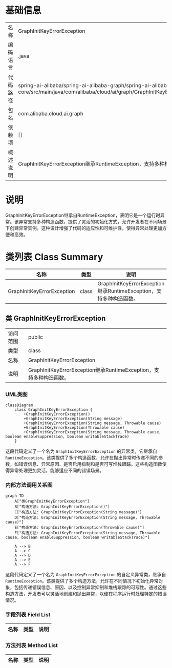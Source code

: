 # 基础信息

|      |      |
|------|------|
| 名称 | GraphInitKeyErrorException |
| 编码语言 | .java |
| 代码路径 | spring-ai-alibaba/spring-ai-alibaba-graph/spring-ai-alibaba-graph-core/src/main/java/com/alibaba/cloud/ai/graph/GraphInitKeyErrorException.java |
| 包名 | com.alibaba.cloud.ai.graph |
| 依赖项 | [] |
| 概述说明 | GraphInitKeyErrorException继承RuntimeException，支持多种构造函数。 |

# 说明

GraphInitKeyErrorException继承自RuntimeException，表明它是一个运行时异常。该异常支持多种构造函数，提供了灵活的初始化方式，允许开发者在不同场景下创建异常实例。这种设计增强了代码的适应性和可维护性，使得异常处理更加方便和高效。

# 类列表 Class Summary

| 名称   | 类型  | 说明 |
|-------|------|-------------|
| GraphInitKeyErrorException | class | GraphInitKeyErrorException继承RuntimeException，支持多种构造函数。 |



## 类 GraphInitKeyErrorException

|      |      |
|------|------|
| 访问范围 | public |
| 类型 | class |
| 名称 | GraphInitKeyErrorException |
| 说明 | GraphInitKeyErrorException继承RuntimeException，支持多种构造函数。 |


### UML类图

```mermaid
classDiagram
    class GraphInitKeyErrorException {
        +GraphInitKeyErrorException()
        +GraphInitKeyErrorException(String message)
        +GraphInitKeyErrorException(String message, Throwable cause)
        +GraphInitKeyErrorException(Throwable cause)
        +GraphInitKeyErrorException(String message, Throwable cause, boolean enableSuppression, boolean writableStackTrace)
    }
```

这段代码定义了一个名为 `GraphInitKeyErrorException` 的异常类，它继承自 `RuntimeException`。该类提供了多个构造函数，允许在抛出异常时传递不同的参数，如错误信息、异常原因、是否启用抑制和是否可写堆栈跟踪。这些构造函数使得异常处理更加灵活，能够适应不同的错误场景。


### 内部方法调用关系图

```mermaid
graph TD
    A["类GraphInitKeyErrorException"]
    B["构造方法: GraphInitKeyErrorException()"]
    C["构造方法: GraphInitKeyErrorException(String message)"]
    D["构造方法: GraphInitKeyErrorException(String message, Throwable cause)"]
    E["构造方法: GraphInitKeyErrorException(Throwable cause)"]
    F["构造方法: GraphInitKeyErrorException(String message, Throwable cause, boolean enableSuppression, boolean writableStackTrace)"]

    A --> B
    A --> C
    A --> D
    A --> E
    A --> F
```

这段代码定义了一个名为 `GraphInitKeyErrorException` 的自定义异常类，继承自 `RuntimeException`。该类提供了多个构造方法，允许在不同情况下初始化异常对象，包括传递错误信息、原因、以及控制异常抑制和堆栈跟踪的可写性。通过这些构造方法，开发者可以灵活地创建和抛出异常，以便在程序运行时处理特定的错误情况。

### 字段列表 Field List

| 名称  | 类型  | 说明 |
|-------|-------|------|

### 方法列表 Method List

| 名称  | 类型  | 说明 |
|-------|-------|------|




